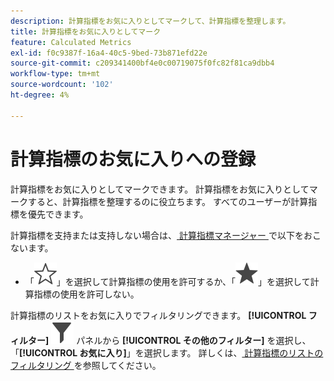 ```yaml
---
description: 計算指標をお気に入りとしてマークして、計算指標を整理します。
title: 計算指標をお気に入りとしてマーク
feature: Calculated Metrics
exl-id: f0c9387f-16a4-40c5-9bed-73b871efd22e
source-git-commit: c209341400bf4e0c00719075f0fc82f81ca9dbb4
workflow-type: tm+mt
source-wordcount: '102'
ht-degree: 4%

---
```


# 計算指標のお気に入りへの登録

計算指標をお気に入りとしてマークできます。 計算指標をお気に入りとしてマークすると、計算指標を整理するのに役立ちます。 すべてのユーザーが計算指標を優先できます。

計算指標を支持または支持しない場合は、[ 計算指標マネージャー ](/help/components/calc-metrics/cm-workflow/cm-manager.md) で以下をおこないます。

* 「![StarOutline](/help/assets/icons/StarOutline.svg)」を選択して計算指標の使用を許可するか、「![Star](/help/assets/icons/Star.svg)」を選択して計算指標の使用を許可しない。

計算指標のリストをお気に入りでフィルタリングできます。 **[!UICONTROL フィルター]** ![ フィルター ](/help/assets/icons/Filter.svg) パネルから **[!UICONTROL その他のフィルター]** を選択し、「**[!UICONTROL お気に入り]**」を選択します。 詳しくは、[ 計算指標のリストのフィルタリング ](/help/components/calc-metrics/cm-workflow/cm-filter.md) を参照してください。
